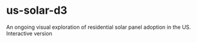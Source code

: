 # us-solar-d3
An ongoing visual exploration of residential solar panel adoption in the US. Interactive version
